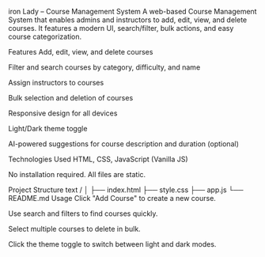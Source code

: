 ﻿iron Lady – Course Management System
A web-based Course Management System that enables admins and instructors to add, edit, view, and delete courses. It features a modern UI, search/filter, bulk actions, and easy course categorization.

Features
Add, edit, view, and delete courses

Filter and search courses by category, difficulty, and name

Assign instructors to courses

Bulk selection and deletion of courses

Responsive design for all devices

Light/Dark theme toggle

AI-powered suggestions for course description and duration (optional)

Technologies Used
HTML, CSS, JavaScript (Vanilla JS)


No installation required. All files are static.

Project Structure
text
/
│
├── index.html
├── style.css
├── app.js
└── README.md
Usage
Click "Add Course" to create a new course.

Use search and filters to find courses quickly.

Select multiple courses to delete in bulk.


Click the theme toggle to switch between light and dark modes.
